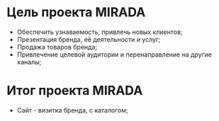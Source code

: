 # **Цель проекта MIRADA**

- Обеспечить узнаваемость, привлечь новых клиентов;
- Презентация бренда, её деятельности и услуг;
- Продажа товаров бренда;
- Привлечение целевой аудитории и перенаправление на другие каналы;

# **Итог проекта MIRADA**
- Сайт - визитка бренда, с каталогом;
